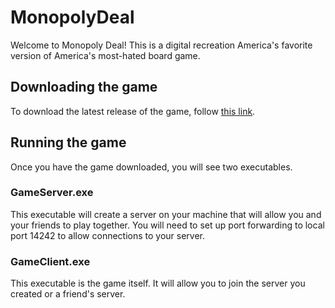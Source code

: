# MonopolyDeal
Welcome to Monopoly Deal! This is a digital recreation America's favorite version of America's most-hated board game.

## Downloading the game
To download the latest release of the game, follow [this link](https://minhaskamal.github.io/DownGit/#/home?url=https://github.com/robinschiro/MonopolyDeal/tree/master/Release).

## Running the game
Once you have the game downloaded, you will see two executables. 

### GameServer.exe
This executable will create a server on your machine that will allow you and your friends to play together. You will need to set up port forwarding to local port 14242 to allow connections to your server.

### GameClient.exe 
This executable is the game itself. It will allow you to join the server you created or a friend's server. 
